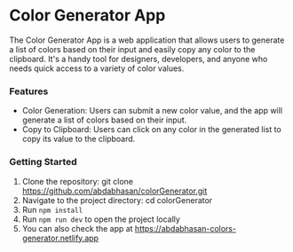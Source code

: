 # Color Generator App

The Color Generator App is a web application that allows users to generate a list of colors based on their input and easily copy any color to the clipboard. It's a handy tool for designers, developers, and anyone who needs quick access to a variety of color values.

### Features

- Color Generation: Users can submit a new color value, and the app will generate a list of colors based on their input.
- Copy to Clipboard: Users can click on any color in the generated list to copy its value to the clipboard.

### Getting Started

1. Clone the repository: git clone https://github.com/abdabhasan/colorGenerator.git
1. Navigate to the project directory: cd colorGenerator
1. Run `npm install`
1. Run `npm run dev` to open the project locally
1. You can also check the app at https://abdabhasan-colors-generator.netlify.app
